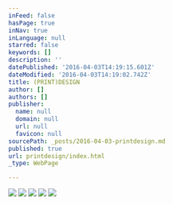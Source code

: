 ```yaml
---
inFeed: false
hasPage: true
inNav: true
inLanguage: null
starred: false
keywords: []
description: ''
datePublished: '2016-04-03T14:19:15.601Z'
dateModified: '2016-04-03T14:19:02.742Z'
title: (PRINT)DESIGN
author: []
authors: []
publisher:
  name: null
  domain: null
  url: null
  favicon: null
sourcePath: _posts/2016-04-03-printdesign.md
published: true
url: printdesign/index.html
_type: WebPage

---
```

![](https://s3-us-west-2.amazonaws.com/the-grid-img/p/211491bde61352ca9c528a6c0aa6cbf6e4199533.jpg)
![](https://s3-us-west-2.amazonaws.com/the-grid-img/p/037bbb66b244d8c75285b55838af8707e9a24866.jpg)
![](https://the-grid-user-content.s3-us-west-2.amazonaws.com/7f8ddbcf-91ac-4b3c-9659-4751b89be4ac.jpg)
![](https://s3-us-west-2.amazonaws.com/the-grid-img/p/0509ac60e04ce10c4dd777bafef2164b9090cf2e.jpg)
![](https://s3-us-west-2.amazonaws.com/the-grid-img/p/53972c9cbcb46c1acee7c97f6941207e7a01e68c.jpg)